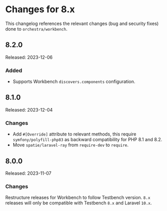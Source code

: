 # Changes for 8.x

This changelog references the relevant changes (bug and security fixes) done to `orchestra/workbench`.

## 8.2.0

Released: 2023-12-06

### Added

* Supports Workbench `discovers.components` configuration.

## 8.1.0

Released: 2023-12-04

### Changes

* Add `#[Override]` attribute to relevant methods, this require `symfony/polyfill-php83` as backward compatibility for PHP 8.1 and 8.2.
* Move `spatie/laravel-ray` from `require-dev` to `require`.

## 8.0.0

Released: 2023-11-07

### Changes

Restructure releases for Workbench to follow Testbench version. `8.x` releases will only be compatible with Testbench `8.x` and Laravel `10.x`.
